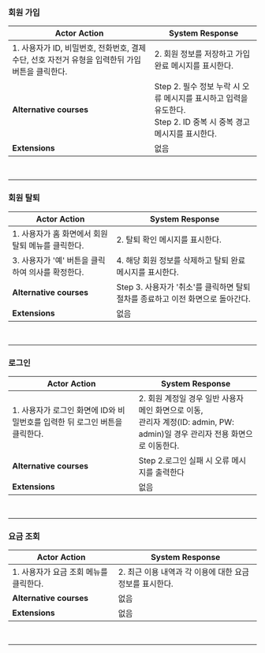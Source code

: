 ### 회원 가입

| Actor Action | System Response|
| - | - |
| 1. 사용자가 ID, 비밀번호, 전화번호, 결제 수단, 선호 자전거 유형을 입력한뒤 가입 버튼을 클릭한다. | 2. 회원 정보를 저장하고 가입 완료 메시지를 표시한다. |
| **Alternative courses**| Step 2. 필수 정보 누락 시 오류 메시지를 표시하고 입력을 유도한다. <br> Step 2. ID 중복 시 중복 경고 메시지를 표시한다. |
|**Extensions**|없음|

<br>

---

### 회원 탈퇴

| Actor Action | System Response |
| - | - |
| 1. 사용자가 홈 화면에서 회원 탈퇴 메뉴를 클릭한다. | 2. 탈퇴 확인 메시지를 표시한다. |
| 3. 사용자가 '예' 버튼을 클릭하여 의사를 확정한다. | 4. 해당 회원 정보를 삭제하고 탈퇴 완료 메시지를 표시한다. |
| **Alternative courses** | Step 3. 사용자가 '취소'를 클릭하면 탈퇴 절차를 종료하고 이전 화면으로 돌아간다. |
| **Extensions** |없음|

<br>

---

### 로그인

| Actor Action | System Response |
| - | - |
| 1. 사용자가 로그인 화면에 ID와 비밀번호를 입력한 뒤 로그인 버튼을 클릭한다. | 2. 회원 계정일 경우 일반 사용자 메인 화면으로 이동,<br>관리자 계정(ID: admin, PW: admin)일 경우 관리자 전용 화면으로 이동한다. |                                                                 
| **Alternative courses**| Step 2.로그인 실패 시 오류 메시지를 출력한다 |
|**Extensions** |없음|

<br>

---

### 요금 조회

| Actor Action | System Response |
| -| - |
| 1. 사용자가 요금 조회 메뉴를 클릭한다. | 2. 최근 이용 내역과 각 이용에 대한 요금 정보를 표시한다. |
| **Alternative courses** | 없음 |
| **Extensions** |없음|

<br>

---
